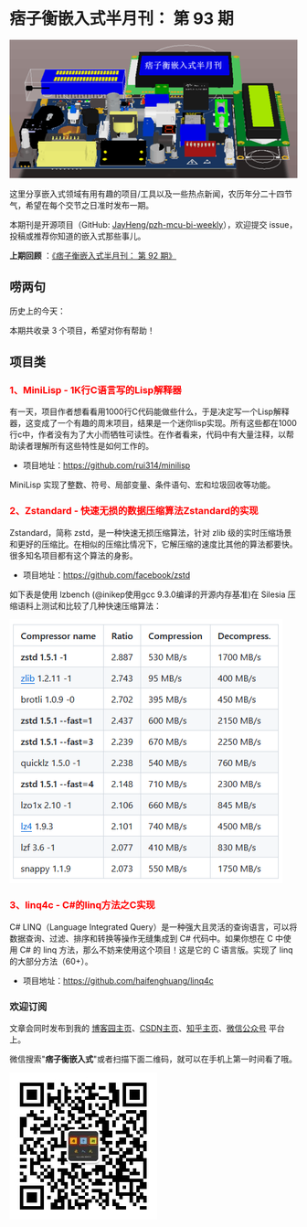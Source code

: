 # 痞子衡嵌入式半月刊： 第 93 期

![](https://raw.githubusercontent.com/JayHeng/pzh-mcu-bi-weekly/master/pics/pzh_mcu_bi_weekly.PNG)

这里分享嵌入式领域有用有趣的项目/工具以及一些热点新闻，农历年分二十四节气，希望在每个交节之日准时发布一期。

本期刊是开源项目（GitHub: [JayHeng/pzh-mcu-bi-weekly](https://github.com/JayHeng/pzh-mcu-bi-weekly)），欢迎提交 issue，投稿或推荐你知道的嵌入式那些事儿。

**上期回顾** ：[《痞子衡嵌入式半月刊： 第 92 期》](https://www.cnblogs.com/henjay724/p/18024109)

## 唠两句

历史上的今天：

本期共收录 3 个项目，希望对你有帮助！

## 项目类

### <font color="red">1、MiniLisp - 1K行C语言写的Lisp解释器</font>

有一天，项目作者想看看用1000行C代码能做些什么，于是决定写一个Lisp解释器，这变成了一个有趣的周末项目，结果是一个迷你lisp实现。所有这些都在1000行c中，作者没有为了大小而牺牲可读性。在作者看来，代码中有大量注释，以帮助读者理解所有这些特性是如何工作的。

 * 项目地址：https://github.com/rui314/minilisp

MiniLisp 实现了整数、符号、局部变量、条件语句、宏和垃圾回收等功能。

### <font color="red">2、Zstandard - 快速无损的数据压缩算法Zstandard的实现</font>

Zstandard，简称 zstd，是一种快速无损压缩算法，针对 zlib 级的实时压缩场景和更好的压缩比。在相似的压缩比情况下，它解压缩的速度比其他的算法都要快。很多知名项目都有这个算法的身影。

 * 项目地址：https://github.com/facebook/zstd

如下表是使用 lzbench (@inikep使用gcc 9.3.0编译的开源内存基准)在 Silesia 压缩语料上测试和比较了几种快速压缩算法：

![](https://raw.githubusercontent.com/JayHeng/pzh-mcu-bi-weekly/master/pics/issue-093/Zstandard.PNG)

### <font color="red">3、linq4c - C#的linq方法之C实现</font>

C# LINQ（Language Integrated Query）是一种强大且灵活的查询语言，可以将数据查询、过滤、排序和转换等操作无缝集成到 C# 代码中。如果你想在 C 中使用 C# 的 linq 方法，那么不妨来使用这个项目！这是它的 C 语言版。实现了 linq 的大部分方法（60+）。

 * 项目地址：https://github.com/haifenghuang/linq4c

### 欢迎订阅

文章会同时发布到我的 [博客园主页](https://www.cnblogs.com/henjay724/)、[CSDN主页](https://blog.csdn.net/henjay724)、[知乎主页](https://www.zhihu.com/people/henjay724)、[微信公众号](http://weixin.sogou.com/weixin?type=1&query=痞子衡嵌入式) 平台上。

微信搜索"__痞子衡嵌入式__"或者扫描下面二维码，就可以在手机上第一时间看了哦。

![](https://raw.githubusercontent.com/JayHeng/pzhmcu-picture/master/wechat/pzhMcu_qrcode_258x258.jpg)


